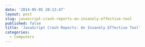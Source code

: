 ```yaml
---
date: '2014-05-05 20:13:47'
layout: post
slug: javascript-crash-reports-an-insanely-effective-tool
published: false
title: 'JavaScript Crash Reports: An Insanely Effective Tool'
categories:
  - Computers
---
```


